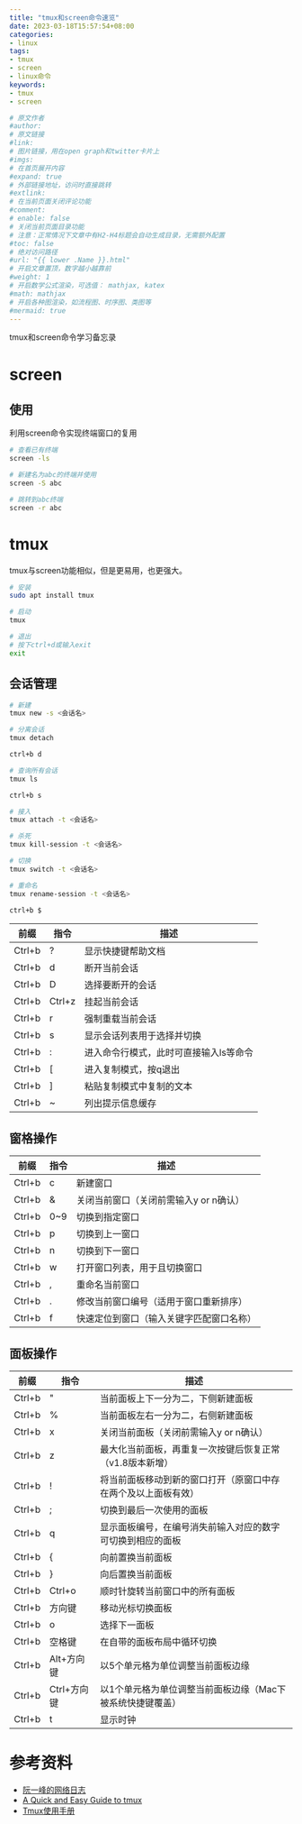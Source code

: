 ```yaml
---
title: "tmux和screen命令速览"
date: 2023-03-18T15:57:54+08:00
categories:
- linux
tags:
- tmux
- screen
- linux命令
keywords:
- tmux
- screen

# 原文作者
#author:
# 原文链接
#link:
# 图片链接，用在open graph和twitter卡片上
#imgs:
# 在首页展开内容
#expand: true
# 外部链接地址，访问时直接跳转
#extlink:
# 在当前页面关闭评论功能
#comment:
# enable: false
# 关闭当前页面目录功能
# 注意：正常情况下文章中有H2-H4标题会自动生成目录，无需额外配置
#toc: false
# 绝对访问路径
#url: "{{ lower .Name }}.html"
# 开启文章置顶，数字越小越靠前
#weight: 1
# 开启数学公式渲染，可选值： mathjax, katex
#math: mathjax
# 开启各种图渲染，如流程图、时序图、类图等
#mermaid: true
---
```


tmux和screen命令学习备忘录

<!--more-->

# screen

## 使用

利用screen命令实现终端窗口的复用

```bash
# 查看已有终端
screen -ls

# 新建名为abc的终端并使用
screen -S abc

# 跳转到abc终端
screen -r abc

```

# tmux

tmux与screen功能相似，但是更易用，也更强大。

```bash
# 安装
sudo apt install tmux

# 启动
tmux

# 退出
# 按下ctrl+d或输入exit
exit
```

## 会话管理

```bash
# 新建
tmux new -s <会话名>

# 分离会话
tmux detach

ctrl+b d

# 查询所有会话
tmux ls

ctrl+b s

# 接入
tmux attach -t <会话名>

# 杀死
tmux kill-session -t <会话名>

# 切换
tmux switch -t <会话名>

# 重命名
tmux rename-session -t <会话名>

ctrl+b $

```

| 前缀   | 指令   | 描述                                   |
| ------ | ------ | -------------------------------------- |
| Ctrl+b | ?      | 显示快捷键帮助文档                     |
| Ctrl+b | d      | 断开当前会话                           |
| Ctrl+b | D      | 选择要断开的会话                       |
| Ctrl+b | Ctrl+z | 挂起当前会话                           |
| Ctrl+b | r      | 强制重载当前会话                       |
| Ctrl+b | s      | 显示会话列表用于选择并切换             |
| Ctrl+b | :      | 进入命令行模式，此时可直接输入ls等命令 |
| Ctrl+b | [      | 进入复制模式，按q退出                  |
| Ctrl+b | ]      | 粘贴复制模式中复制的文本               |
| Ctrl+b | ~      | 列出提示信息缓存                       |

## 窗格操作

| 前缀   | 指令 | 描述                                     |
| ------ | ---- | ---------------------------------------- |
| Ctrl+b | c    | 新建窗口                                 |
| Ctrl+b | &    | 关闭当前窗口（关闭前需输入y or n确认）   |
| Ctrl+b | 0~9  | 切换到指定窗口                           |
| Ctrl+b | p    | 切换到上一窗口                           |
| Ctrl+b | n    | 切换到下一窗口                           |
| Ctrl+b | w    | 打开窗口列表，用于且切换窗口             |
| Ctrl+b | ,    | 重命名当前窗口                           |
| Ctrl+b | .    | 修改当前窗口编号（适用于窗口重新排序）   |
| Ctrl+b | f    | 快速定位到窗口（输入关键字匹配窗口名称） |

## 面板操作

| 前缀   | 指令        | 描述                                                           |
| ------ | ----------- | -------------------------------------------------------------- |
| Ctrl+b | "           | 当前面板上下一分为二，下侧新建面板                             |
| Ctrl+b | %           | 当前面板左右一分为二，右侧新建面板                             |
| Ctrl+b | x           | 关闭当前面板（关闭前需输入y or n确认）                         |
| Ctrl+b | z           | 最大化当前面板，再重复一次按键后恢复正常（v1.8版本新增）       |
| Ctrl+b | !           | 将当前面板移动到新的窗口打开（原窗口中存在两个及以上面板有效） |
| Ctrl+b | ;           | 切换到最后一次使用的面板                                       |
| Ctrl+b | q           | 显示面板编号，在编号消失前输入对应的数字可切换到相应的面板     |
| Ctrl+b | {           | 向前置换当前面板                                               |
| Ctrl+b | }           | 向后置换当前面板                                               |
| Ctrl+b | Ctrl+o      | 顺时针旋转当前窗口中的所有面板                                 |
| Ctrl+b | 方向键      | 移动光标切换面板                                               |
| Ctrl+b | o           | 选择下一面板                                                   |
| Ctrl+b | 空格键      | 在自带的面板布局中循环切换                                     |
| Ctrl+b | Alt+方向键  | 以5个单元格为单位调整当前面板边缘                              |
| Ctrl+b | Ctrl+方向键 | 以1个单元格为单位调整当前面板边缘（Mac下被系统快捷键覆盖）     |
| Ctrl+b | t           | 显示时钟                                                       |


# 参考资料

- [阮一峰的网络日志](http://www.ruanyifeng.com/blog/2019/10/tmux.html)
- [A Quick and Easy Guide to tmux](https://www.hamvocke.com/blog/a-quick-and-easy-guide-to-tmux/)
- [Tmux使用手册](http://louiszhai.github.io/2017/09/30/tmux/)
